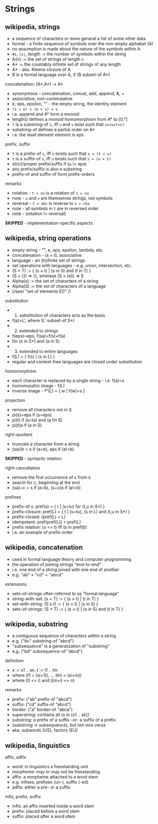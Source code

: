 
<!-- ======================================================================= -->
# Strings

<!-- ======================================================================= -->
## wikipedia, strings

* a sequence of characters or more general a list of some other data
* formal - a finite sequence of symbols over the non-empty alphabet (A)
* no assumption is made about the nature of the symbols within A
* `#s`, `|s|`, length := the number of symbols within the string
* A{n} := the set of strings of length `n`
* A* := the countably infinite set of strings of any length
* A* - aka. Kleene closure of A
* B is a formal language over A, if (B subset-of A*)

concatenation: (A*,A*) -> A*

* synonymous - concatenation, concat, add, append, &, +
* associative, non-commutative
* e, eps, epsilon, "" - the empty string, the identity element
* `(s × e) = (e × s) = s`
* i.e. append and A* form a monoid
* length() defines a monoid homomorphism from A* to [0,*]
* `t` is a substring-of `s`, iff `u` and `v` exist such that `s=(u×t×v)`
* substring-of defines a partial order on A*
* i.e. the least element element is eps

prefix, suffix

* `t` is a prefix-of `s`, iff `u` exists such that `s = (t × u)`
* `t` is a suffix-of `s`, iff `u` exists such that `s = (u × t)`
* strict/proper prefix/suffix if (u != eps)
* any prefix/suffix is also a substring
* prefix-of and suffix-of form prefix-orders

remarks

* rotation - `t = uv` is a rotation of `s = vu`
* note - `u` and `v` are themselves strings, not symbols
* reversal - `t = abc` is reverse to `s = cba`
* note - all symbols in `t` are in reversed order
* note - (rotation != reversal)

**SKIPPED** - implementation-specific aspects

<!-- ======================================================================= -->
## wikipedia, string operations

* empty string - "", e, eps, epsilon, lambda, etc.
* concatenation - (s × t), associative
* language - an (in)finite set of strings
* set operations with languages - e.g. union, intersection, etc.
* (S × T) := { (s × t) | (s in S) and (t in T) }
* (S × {}) => {}, whereas (S × {e}) => S
* Alpha(s) := the set of characters of a string
* Alpha(S) := the set of characters of a language
* (/see/ "set of elements E()" /)

substitution

* 1) substitution of characters acts as the basis
* f(a)=L', where (L' subset-of S*)
* 2) extended to strings
* f(eps)=eps, f(sa)=f(s)×f(a)
* for (s in S*) and (a in S)
* 3) extended to entire languages
* f(L) = { f(s) | (s in L) }
* regular and context-free languages are closed under substitution

homomorphism

* each character is replaced by a single string - i.e. f(a)=s
* homomorphic image - f(L)
* inverse image - f°(L) = { w | f(w)=s }

projection

* remove all characters not in S
* pi(s)=eps if (s=eps)
* pi(t) if (s=ta) and (a !in S)
* pi(t)a if (a in S)

right-quotient

* truncate a character from a string
* (sa)/b = s if (a=b), eps if (a!=b)

**SKIPPED** - syntactic relation

right-cancellation

* remove the first occurrence of c from s
* search for c, beginning at the end
* (sa)÷c = s if (a=b), (s÷c)a if (a!=b)

prefixes

* prefix-of s: pref(s) = { t | (s=tu) for (t,u in S*) }
* prefix-closure: pref(L) = { t | (s=tu), (s in L) and (t,u in S*) }
* prefix-closed: (pref(L) = L)
* idempotent: pref(pref(L)) = pref(L)
* prefix relation: (s <= t) iff (s in pref(t))
* i.e. an example of prefix-order

<!-- ======================================================================= -->
## wikipedia, concatenation

* used in formal language theory and computer programming
* the operation of joining strings "end-to-end"
* i.e. one end of a string joined with one end of another
* e.g. "ab" × "cd" = "abcd"

extensions

* sets-of-strings often referred to as "formal language"
* string-with-set: (s × T) := { (s × t) | (t in T) }
* set-with-string: (S x t) := { (s × t) | (s in S) }
* sets-of-strings: (S × T) := { (s × t) | (s in S) and (t in T) }

<!-- ======================================================================= -->
## wikipedia, substring

* a contiguous sequence of characters within a string
* e.g. ("bc" substring-of "abcd")
* "subsequence" is a generalization of "substring"
* e.g. ("bd" subsequence-of "abcd")

definition

* s := s1 .. sn, t := t1 .. tm
* where (t1 = (si+1)), .., (tm = (si+m))
* where (0 <= i) and ((m+i) <= n)

remarks

* prefix: ("ab" prefix-of "abcd")
* suffix: ("cd" suffix-of "abcd")
* border: ("a" border-of "abca")
* superstring: contains all (s in {s1 .. sk})
* substring: a prefix of a suffix -or- a suffix of a prefix
* (substring -> subsequence), but not vice versa
* aka. subwords (US), factors (EU)

<!-- ======================================================================= -->
## wikipedia, linguistics

affix, adfix

* word: in linguistics a freestanding unit
* morpheme: may or may not be freestanding
* affix: a morpheme attached to a word stem
* e.g. infixes, prefixes (un-), suffix (-ed)
* adfix: either a pre- or a suffix

infix, prefix, suffix

* infix: an affix inserted inside a word stem
* prefix: placed before a word stem
* suffix: placed after a word stem
